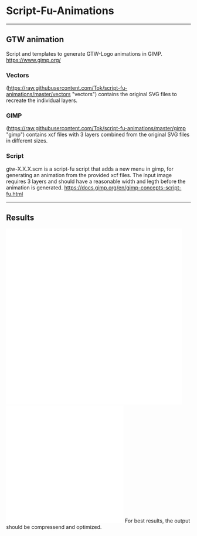 # Script-Fu-Animations

---

## GTW animation
Script and templates to generate GTW-Logo animations in GIMP.
https://www.gimp.org/

### Vectors
(https://raw.githubusercontent.com/Tok/script-fu-animations/master/vectors "vectors") contains the original SVG files to recreate the individual layers.

### GIMP
(https://raw.githubusercontent.com/Tok/script-fu-animations/master/gimp "gimp") contains xcf files with 3 layers combined from the original SVG files in different sizes.

### Script
gtw-X.X.X.scm is a script-fu script that adds a new menu in gimp, for generating an animation from the provided xcf files. 
The input image requires 3 layers and should have a reasonable width and legth before the animation is generated.
https://docs.gimp.org/en/gimp-concepts-script-fu.html

---

## Results
![GTW Green 480](https://raw.githubusercontent.com/Tok/script-fu-animations/master/results/GTW-0.8.0-480-green.gif "Green 480")
![GTW Red 320](https://raw.githubusercontent.com/Tok/script-fu-animations/master/results/GTW-0.8.0-320-red.gif "Red 320")
For best results, the output should be compressend and optimized.
